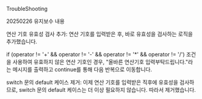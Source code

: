 TroubleShooting

20250226 유지보수 내용

연산 기호 유효성 검사 추가:
연산 기호를 입력받은 후, 바로 유효성을 검사하는 로직을 추가했습니다.

if (operator != '+' && operator != '-' && operator != '*' && operator != '/') 조건을
사용하여 유효하지 않은 연산 기호인 경우, "올바른 연산기호 입력부탁드립니다."라는 메시지를 출력하고
continue를 통해 다음 반복으로 이동합니다.

switch 문의 default 케이스 제거:
이제 연산 기호를 입력받은 직후에 유효성을 검사하므로, switch 문의 default 케이스는
더 이상 필요하지 않습니다. 따라서 제거했습니다.